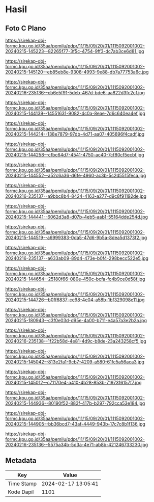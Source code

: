 # Hasil

## Foto C Plano

https://sirekap-obj-formc.kpu.go.id/35aa/pemilu/pdpr/11/15/09/20/01/1115092001002-20240215-145223--82265f77-3f5c-4754-9ff3-dc7ab3ce6d81.jpg

https://sirekap-obj-formc.kpu.go.id/35aa/pemilu/pdpr/11/15/09/20/01/1115092001002-20240215-145120--eb85eb8e-9308-4993-9e88-db7a77753a6c.jpg

https://sirekap-obj-formc.kpu.go.id/35aa/pemilu/pdpr/11/15/09/20/01/1115092001002-20240216-235136--cb6e5f91-5deb-467d-bde6-aa822d3fc2cf.jpg

https://sirekap-obj-formc.kpu.go.id/35aa/pemilu/pdpr/11/15/09/20/01/1115092001002-20240215-144139--14551631-9082-4c0a-8eae-7d6c640ea4ef.jpg

https://sirekap-obj-formc.kpu.go.id/35aa/pemilu/pdpr/11/15/09/20/01/1115092001002-20240215-144214--138e7879-97db-4d71-aa07-405896f4cadf.jpg

https://sirekap-obj-formc.kpu.go.id/35aa/pemilu/pdpr/11/15/09/20/01/1115092001002-20240215-144258--cfbc64d7-4541-4750-ac40-7cf80cf5ecbf.jpg

https://sirekap-obj-formc.kpu.go.id/35aa/pemilu/pdpr/11/15/09/20/01/1115092001002-20240215-144552--a52c6a36-d6fe-4960-ac3b-5c2d5515feca.jpg

https://sirekap-obj-formc.kpu.go.id/35aa/pemilu/pdpr/11/15/09/20/01/1115092001002-20240216-235137--a9bbc8b4-8424-4163-a277-d9c8f91192de.jpg

https://sirekap-obj-formc.kpu.go.id/35aa/pemilu/pdpr/11/15/09/20/01/1115092001002-20240215-144441--6062d3a8-d07b-4eb5-aab1-55164dde254d.jpg

https://sirekap-obj-formc.kpu.go.id/35aa/pemilu/pdpr/11/15/09/20/01/1115092001002-20240215-144519--a6999383-0da5-47d6-9b5a-8dea5d1373f2.jpg

https://sirekap-obj-formc.kpu.go.id/35aa/pemilu/pdpr/11/15/09/20/01/1115092001002-20240216-235137--a633ab09-89d4-473e-b0f4-298becc522e5.jpg

https://sirekap-obj-formc.kpu.go.id/35aa/pemilu/pdpr/11/15/09/20/01/1115092001002-20240215-144654--25180f66-080e-450c-bcfa-fc4b9ce0d58f.jpg

https://sirekap-obj-formc.kpu.go.id/35aa/pemilu/pdpr/11/15/09/20/01/1115092001002-20240215-144726--b0ff6837-ce98-4e04-a58b-1bf329098e11.jpg

https://sirekap-obj-formc.kpu.go.id/35aa/pemilu/pdpr/11/15/09/20/01/1115092001002-20240215-180943--c3f0e03d-d95e-4a00-b711-e4a57a3e2b2a.jpg

https://sirekap-obj-formc.kpu.go.id/35aa/pemilu/pdpr/11/15/09/20/01/1115092001002-20240216-235138--1f22b58d-4e81-4d9c-b8de-23a243258cf5.jpg

https://sirekap-obj-formc.kpu.go.id/35aa/pemilu/pdpr/11/15/09/20/01/1115092001002-20240215-145042--813e2fa1-9cb7-4209-a580-61fc5a56aca3.jpg

https://sirekap-obj-formc.kpu.go.id/35aa/pemilu/pdpr/11/15/09/20/01/1115092001002-20240215-145012--c71170e4-a410-4b28-853b-7197316157f7.jpg

https://sirekap-obj-formc.kpu.go.id/35aa/pemilu/pdpr/11/15/09/20/01/1115092001002-20240215-144936--80190f52-883f-417b-b297-792cca53e184.jpg

https://sirekap-obj-formc.kpu.go.id/35aa/pemilu/pdpr/11/15/09/20/01/1115092001002-20240215-144905--bb36bcd7-43af-4449-943b-17c7c8b1f136.jpg

https://sirekap-obj-formc.kpu.go.id/35aa/pemilu/pdpr/11/15/09/20/01/1115092001002-20240216-235136--5575a34b-5d3a-4e71-ab8b-421246733230.jpg


## Metadata

| Key        | Value               |
| ---------- | ------------------- |
| Time Stamp | 2024-02-17 13:05:41 |
| Kode Dapil | 1101                |




